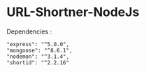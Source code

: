 # URL-Shortner-NodeJs

Dependencies :
    
    "express": "^5.0.0",
    "mongoose": "^8.6.1",
    "nodemon": "^3.1.4",
    "shortid": "^2.2.16"
